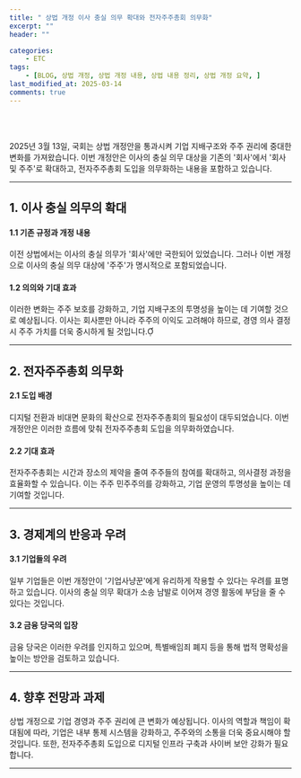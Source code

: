 ```yaml
---
title: " 상법 개정 이사 충실 의무 확대와 전자주주총회 의무화"
excerpt: ""
header: ""

categories:
    - ETC
tags:
    - [BLOG, 상법 개정, 상법 개정 내용, 상법 내용 정리, 상법 개정 요약, ]
last_modified_at: 2025-03-14
comments: true
---
```

<br><br>

2025년 3월 13일, 국회는 상법 개정안을 통과시켜 기업 지배구조와 주주 권리에 중대한 변화를 가져왔습니다. 이번 개정안은 이사의 충실 의무 대상을 기존의 '회사'에서 '회사 및 주주'로 확대하고, 전자주주총회 도입을 의무화하는 내용을 포함하고 있습니다.


---



## **1. 이사 충실 의무의 확대**



#### **1.1 기존 규정과 개정 내용**


이전 상법에서는 이사의 충실 의무가 '회사'에만 국한되어 있었습니다. 그러나 이번 개정으로 이사의 충실 의무 대상에 '주주'가 명시적으로 포함되었습니다.



#### **1.2 의의와 기대 효과**


이러한 변화는 주주 보호를 강화하고, 기업 지배구조의 투명성을 높이는 데 기여할 것으로 예상됩니다. 이사는 회사뿐만 아니라 주주의 이익도 고려해야 하므로, 경영 의사 결정 시 주주 가치를 더욱 중시하게 될 것입니다.


---



## **2. 전자주주총회 의무화**



#### **2.1 도입 배경**


디지털 전환과 비대면 문화의 확산으로 전자주주총회의 필요성이 대두되었습니다. 이번 개정안은 이러한 흐름에 맞춰 전자주주총회 도입을 의무화하였습니다.



#### **2.2 기대 효과**


전자주주총회는 시간과 장소의 제약을 줄여 주주들의 참여를 확대하고, 의사결정 과정을 효율화할 수 있습니다. 이는 주주 민주주의를 강화하고, 기업 운영의 투명성을 높이는 데 기여할 것입니다.


---



## **3. 경제계의 반응과 우려**



#### **3.1 기업들의 우려**


일부 기업들은 이번 개정안이 '기업사냥꾼'에게 유리하게 작용할 수 있다는 우려를 표명하고 있습니다. 이사의 충실 의무 확대가 소송 남발로 이어져 경영 활동에 부담을 줄 수 있다는 것입니다.



#### **3.2 금융 당국의 입장**


금융 당국은 이러한 우려를 인지하고 있으며, 특별배임죄 폐지 등을 통해 법적 명확성을 높이는 방안을 검토하고 있습니다.


---



## **4. 향후 전망과 과제**


상법 개정으로 기업 경영과 주주 권리에 큰 변화가 예상됩니다. 이사의 역할과 책임이 확대됨에 따라, 기업은 내부 통제 시스템을 강화하고, 주주와의 소통을 더욱 중요시해야 할 것입니다. 또한, 전자주주총회 도입으로 디지털 인프라 구축과 사이버 보안 강화가 필요합니다.


---

